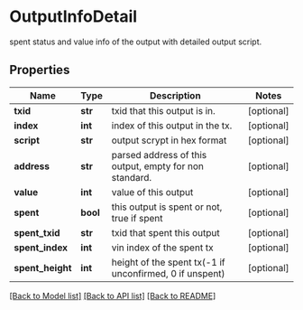 # OutputInfoDetail

spent status and value info of the output with detailed output script.
## Properties
Name | Type | Description | Notes
------------ | ------------- | ------------- | -------------
**txid** | **str** | txid that this output is in. | [optional] 
**index** | **int** | index of this output in the tx. | [optional] 
**script** | **str** | output scrypt in hex format | [optional] 
**address** | **str** | parsed address of this output, empty for non standard. | [optional] 
**value** | **int** | value of this output | [optional] 
**spent** | **bool** | this output is spent or not, true if spent | [optional] 
**spent_txid** | **str** | txid that spent this output | [optional] 
**spent_index** | **int** | vin index of the spent tx | [optional] 
**spent_height** | **int** | height of the spent tx(-1 if unconfirmed, 0 if unspent) | [optional] 

[[Back to Model list]](../README.md#documentation-for-models) [[Back to API list]](../README.md#documentation-for-api-endpoints) [[Back to README]](../README.md)


